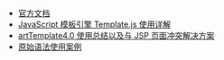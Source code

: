 - [官方文档](http://aui.github.io/art-template/zh-cn/docs/)
- [JavaScript 模板引擎 Template.js 使用详解](http://www.jb51.net/article/100095.htm)
- [artTemplate4.0 使用总结以及与 JSP 页面冲突解决方案](https://segmentfault.com/a/1190000010817104)
- [原始语法使用案例](http://tgideas.qq.com/)

